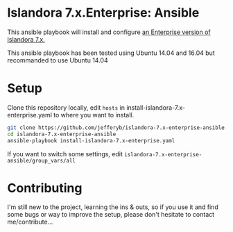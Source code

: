 # Islandora 7.x.Enterprise: Ansible

This ansible playbook will install and configure [an Enterprise version of Islandora 7.x.](https://wiki.duraspace.org/display/ISLANDORA/Enterprise)

This ansible playbook has been tested using Ubuntu 14.04 and 16.04 but recommanded to use Ubuntu 14.04

# Setup

Clone this repository locally, edit `hosts` in install-islandora-7.x-enterprise.yaml to where you want to install.

```bash
git clone https://github.com/jefferyb/islandora-7.x-enterprise-ansible.git
cd islandora-7.x-enterprise-ansible
ansible-playbook install-islandora-7.x-enterprise.yaml
```

If you want to switch some settings, edit `islandora-7.x-enterprise-ansible/group_vars/all`

# Contributing

I'm still new to the project, learning the ins & outs, so if you use it and find some bugs or way to improve the setup,
please don't hesitate to contact me/contribute...
